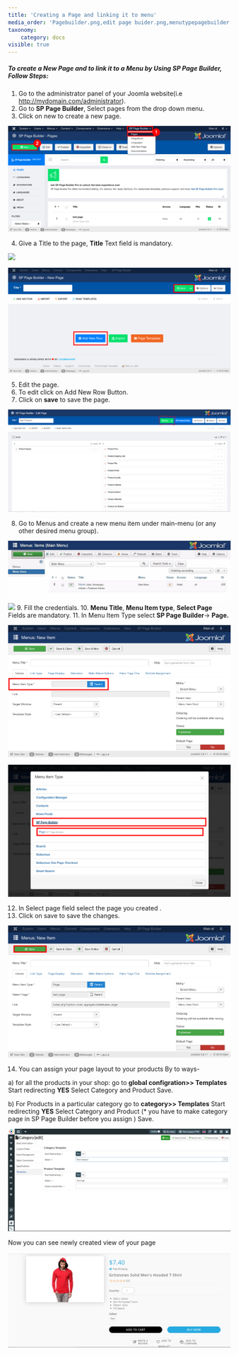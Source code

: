 ```yaml
---
title: 'Creating a Page and linking it to menu'
media_order: 'Pagebuilder.png,edit page buider.png,menutypepagebuilder.png,sppagebuilder1.png,savepage buider.png,save.PNG,createpagestep4.jpeg,cate.PNG'
taxonomy:
    category: docs
visible: true
---
```


##### **To create a New Page and to link it to a Menu by Using SP Page Builder, Follow Steps:**

1. Go to the administrator panel of your Joomla website(i.e http://mydomain.com/administrator).
2. Go to **SP Page Builder**, Select pages from the drop down menu.
3. Click on new to create a new page.

![](Pagebuilder.png)

4. Give a Title to the page, **Title** Text field is mandatory.

![](title%20page%20builder.png)

![](edit%20page%20buider.png)

5. Edit the page.
6. To edit click on Add New Row Button.
7. Click on **save** to save the page.

![](save.PNG)

8. Go to Menus and create a new menu item under main-menu (or any other desired menu group).

![](createpagestep4.jpeg)
![](addmenupage%20builder.png)
9. Fill the credentials.
10. **Menu Title**, **Menu Item type**, **Select Page** Fields are mandatory.
11. In Menu Item Type select **SP Page Builder**-> **Page.**

![](menutypepagebuilder.png)

![](sppagebuilder1.png)

12. In Select page field select the page you created .
13. Click on save to save the changes.

![](savepage%20buider.png)

14. You can assign your page layout to your products By to ways-

 a) for all the products in your shop:
   go to **global configration>> Templates**
   Start redirecting **YES**
   Select Category and Product
   Save.
   
b) For Products in a particular category
   go to **category>> Templates**
   Start redirecting **YES**
   Select Category and Product  (* you have to make category page in SP Page Builder before you assign )
   Save.
   
   ![](cate.PNG)
   
Now you can see newly created view of your page


![](view.PNG)